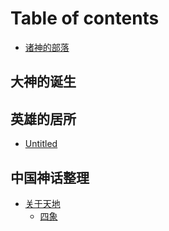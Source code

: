 # Table of contents

* [诸神的部落](README.md)

## 大神的诞生 <a id="yuan-gu-da-shen"></a>

## 英雄的居所 <a id="ge-lu-ying-xiong-de-ju-suo"></a>

* [Untitled](ge-lu-ying-xiong-de-ju-suo/untitled.md)

## 中国神话整理

* [关于天地](zhong-guo-shen-hua-zheng-li/untitled/README.md)
  * [四象](zhong-guo-shen-hua-zheng-li/untitled/four-symbols.md)

